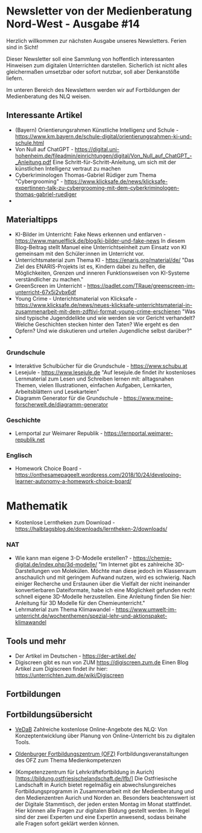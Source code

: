 # Newsletter von der Medienberatung Nord-West - Ausgabe #14

Herzlich willkommen zur nächsten Ausgabe unseres Newsletters. Ferien sind in Sicht!

Dieser Newsletter soll eine Sammlung von hoffentlich interessanten Hinweisen zum digitalen Unterrichten darstellen. Sicherlich ist nicht alles gleichermaßen umsetzbar oder sofort nutzbar, soll aber Denkanstöße liefern.

Im unteren Bereich des Newslettern werden wir auf Fortbildungen der Medienberatung des NLQ weisen.

## Interessante Artikel
- (Bayern) Orientierungsrahmen Künstliche Intelligenz und Schule - https://www.km.bayern.de/schule-digital/orientierungsrahmen-ki-und-schule.html
- Von Null auf ChatGPT - https://digital.uni-hohenheim.de/fileadmin/einrichtungen/digital/Von_Null_auf_ChatGPT_-_Anleitung.pdf
Eine Schritt-für-Schritt-Anleitung, um sich mit der künstlichen Intelligenz vertraut zu machen
- Cyberkriminologen Thomas-Gabriel Rüdiger zum Thema "Cybergrooming" - https://www.klicksafe.de/news/klicksafe-expertinnen-talk-zu-cybergrooming-mit-dem-cyberkriminologen-thomas-gabriel-ruediger
- 

## Materialtipps
- KI-Bilder im Unterricht: Fake News erkennen und entlarven - https://www.manuelflick.de/blog/ki-bilder-und-fake-news 
In diesem Blog-Beitrag stellt Manuel eine Unterrichtseinheit zum Einsatz von KI gemeinsam mit den Schüler:innen im Unterricht vor.
- Unterrichtsmaterial zum Thema KI - https://enaris.org/material/de/ 
"Das Ziel des ENARIS-Projekts ist es, Kindern dabei zu helfen, die Möglichkeiten, Grenzen und inneren Funktionsweisen von KI-Systeme verständlicher zu machen."
- GreenScreen im Unterricht - https://padlet.com/TRaue/greenscreen-im-unterricht-67x5i2vbx6df 
- Young Crime - Unterichtsmaterial von Klicksafe - https://www.klicksafe.de/news/neues-klicksafe-unterrichtsmaterial-in-zusammenarbeit-mit-dem-zdftivi-format-young-crime-erschienen
"Was sind typische Jugenddelikte und wie werden sie vor Gericht verhandelt? Welche Geschichten stecken hinter den Taten? Wie ergeht es den Opfern? Und wie diskutieren und urteilen Jugendliche selbst darüber?"
- 

### Grundschule
- Interaktive Schulbücher für die Grundschule - https://www.schubu.at 
- Lesejule - https://www.lesejule.de
"Auf lesejule.de findet ihr kostenloses Lernmaterial zum Lesen und Schreiben lernen mit: alltagsnahen Themen, vielen Illustrationen, einfachen Aufgaben, Lernkarten, Arbeitsblättern und Lesekarteien"
- Diagramm Generator für die Grundschule - https://www.meine-forscherwelt.de/diagramm-generator

### Geschichte
- Lernportal zur Weimarer Republik - https://lernportal.weimarer-republik.net

### Englisch
- Homework Choice Board - https://onthesamepageelt.wordpress.com/2018/10/24/developing-learner-autonomy-a-homework-choice-board/

# Mathematik
- Kostenlose Lerntheken zum Download - https://halbtagsblog.de/downloads/lerntheken-2/downloads/ 

### NAT
- Wie kann man eigene 3-D-Modelle erstellen? - https://chemie-digital.de/index.php/3d-modelle/ 
"Im Internet gibt es zahlreiche 3D-Darstellungen von Molekülen. Möchte man diese jedoch im Klassenraum anschaulich und mit geringem Aufwand nutzen, wird es schwierig. Nach einiger Recherche und Erstaunen über die Vielfalt der nicht ineinander konvertierbaren Dateiformate, habe ich eine Möglichkeit gefunden recht schnell eigene 3D-Modelle herzustellen. Eine Anleitung finden Sie hier: Anleitung für 3D Modelle für den Chemieunterricht." 
- Lehrmaterial zum Thema Klimawandel - https://www.umwelt-im-unterricht.de/wochenthemen/spezial-lehr-und-aktionspaket-klimawandel

## Tools und mehr
- Der Artikel im Deutschen - https://der-artikel.de/
- Digiscreen gibt es nun von ZUM https://digiscreen.zum.de
Einen Blog Artikel zum Digiscreen findet ihr hier: https://unterrichten.zum.de/wiki/Digiscreen


## Fortbildungen

## Fortbildungsübersicht

- [VeDaB](https://vedab.de/veran_suche.php?sachgebiet=&schulform=&such=Medienbildung&utm_campaign=Newsletter%20von%20der%20Medienberatung%20Nord-West&utm_medium=email&utm_source=Revue%20newsletter&veranstalter=)
Zahlreiche kostenlose Online-Angebote des NLQ: Von Konzeptentwicklung über Planung von Online-Unterricht bis zu digitalen Tools.

- [Oldenburger Fortbildungszentrum (OFZ)](https://uol.de/ofz/fortbildungsangebot)
Fortbildungsveranstaltungen des OFZ zum Thema Medienkompetenzen

- (Kompetenzzentrum für Lehrkräftefortbildung in Aurich)[https://bildung.ostfriesischelandschaft.de/lfb/]
Die Ostfriesische Landschaft in Aurich bietet regelmäßig ein abwechslungsreiches Fortbildungsprogramm in Zusammenarbeit mit der Medienberatung und den Medienzentren Aurich und Norden an. Besonders beachtenswert ist der Digitale Stammtisch, der jeden ersten Montag im Monat stattfindet. Hier können alle Fragen zur digitalen Bildung gestellt werden. In Regel sind der zwei Experten und eine Expertin anwesend, sodass beinahe alle Fragen sofort geklärt werden können.